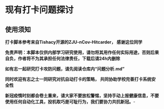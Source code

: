 # 现有打卡问题探讨

## 使用须知

**打卡脚本参考来自Tishacy开源的ZJU-nCov-Hitcarder， 感谢这位同学**

**免责声明：本脚本仅供内部学习研究使用，请勿将其用作任何实际用途，否则后果自负，作者将不为其承担任何法律责任，下载后请24h内删除**

**如有志一起研究打卡攻防问题，请先阅读仓库内“问题分析.md”**

**同时欢迎有志之士一同研究对抗自动打卡的策略， 共同协助学校完善打卡系统安全性**

**新冠疫情时刻都会卷土重来，请大家不要放松警惕，坚持手动上报健康信息，不要使用任何自动化工具，投机取巧是可耻行为，我们要协力共抗新冠。**-